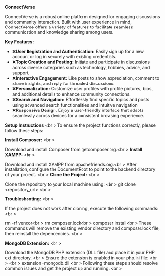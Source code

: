 **ConnectVerse**

ConnectVerse is a robust online platform designed for engaging discussions and community interaction. Built with user experience in mind, ConnectVerse offers a variety of features to facilitate seamless communication and knowledge sharing among users.

**Key Features:**
- ❌**User Registration and Authentication:** Easily sign up for a new account or log in securely with existing credentials.
- ❌**Topic Creation and Posting:** Initiate and participate in discussions across diverse categories such as technology, hobbies, advice, and support.
- ❌**Interactive Engagement:** Like posts to show appreciation, comment to share insights, and reply for threaded discussions.
- ❌**Personalization:** Customize user profiles with profile pictures, bios, and additional details to enhance community connections.
- ❌**Search and Navigation:** Effortlessly find specific topics and posts using advanced search functionalities and intuitive navigation.
- ❌**Responsive Design:** Enjoy a user-friendly interface that adapts seamlessly across devices for a consistent browsing experience.


**Setup Instructions** <br \>
To ensure the project functions correctly, please follow these steps:

**Install Composer:** <br \>

Download and install Composer from getcomposer.org.<br \>
**Install XAMPP:** <br \>

Download and install XAMPP from apachefriends.org.<br \>
After installation, configure the DocumentRoot to point to the backend directory of your project. <br \>
**Clone the Project:** <br \>

Clone the repository to your local machine using: <br \>
git clone <repository_url> <br \>

**Troubleshooting:** <br \>

If the project does not work after cloning, execute the following commands: <br \>

rm -rf vendor<br \>
rm composer.lock<br \>
composer install<br \>
These commands will remove the existing vendor directory and composer.lock file, then reinstall the dependencies. <br \>

**MongoDB Extension:** <br \>

Download the MongoDB PHP extension (DLL file) and place it in your PHP ext directory. <br \>
Ensure the extension is enabled in your php.ini file: <br \>
<br \>
extension=mongodb.dll <br \>
Following these steps should resolve common issues and get the project up and running. <br \>
